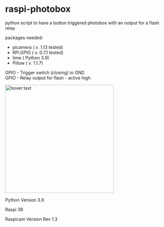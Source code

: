 # raspi-photobox
python script to have a button triggered photobox with an output for a flash relay

packages needed:
 - picamera ( v. 1.13 tested)
 - RPi.GPIO  ( v. 0.7.1 tested)
 - time  ( Python 3.9)
 - Pillow  ( v. 1.1.7)
 
 GPIO  - Trigger switch (closing)  to GND  
 GPIO  - Relay output for flash - active high
 
 <p align="left">
  <img src="https://external-content.duckduckgo.com/iu/?u=https%3A%2F%2Fwww.theengineeringprojects.com%2Fwp-content%2Fuploads%2F2018%2F07%2Fintroduction-to-raspberry-pi-3-b-plus-2.png&f=1&nofb=1" width="350" title="hover text">
</p>


 Python Version 3.9
 
 Raspi 3B
 
 Raspicam Version Rev 1.3
